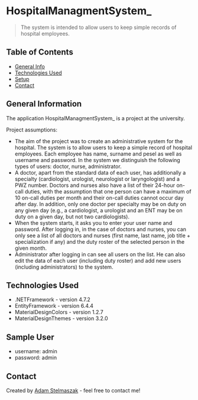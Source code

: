 # HospitalManagmentSystem_
> The system is intended to allow users to keep simple records of hospital employees.

## Table of Contents
* [General Info](#general-information)
* [Technologies Used](#technologies-used)
* [Setup](#setup)
* [Contact](#contact)
<!-- * [License](#license) -->


## General Information
The application HospitalManagmentSystem_ is a project at the university.

Project assumptions:
- The aim of the project was to create an administrative system for the hospital. The system is to allow users to keep a simple record of hospital employees. Each employee has     name, surname and pesel as well as username and password. In the system we distinguish the following types of users: doctor, nurse, administrator.
- A doctor, apart from the standard data of each user, has additionally a specialty (cardiologist, urologist, neurologist or laryngologist) and a PWZ number. Doctors and nurses   also have a list of their 24-hour on-call duties, with the assumption that one person can have a maximum of 10 on-call duties per month and their on-call duties cannot occur     day after day. In addition, only one doctor per specialty may be on duty on any given day (e.g., a cardiologist, a urologist and an ENT may be on duty on a given day, but not   two cardiologists).
- When the system starts, it asks you to enter your user name and password. After logging in, in the case of doctors and nurses, you can only see a list of all doctors and         nurses (first name, last name, job title + specialization if any) and the duty roster of the selected person in the given month.
- Administrator after logging in can see all users on the list. He can also edit the data of each user (including duty roster) and add new users (including administrators) to     the system.

## Technologies Used
- .NETFramework - version 4.7.2
- EntityFramework - version 6.4.4
- MaterialDesignColors - version 1.2.7
- MaterialDesignThemes - version 3.2.0


## Sample User
- username: admin
- password: admin


## Contact
Created by [Adam Stelmaszak](www.linkedin.com/in/adam-stelmaszak) - feel free to contact me!
